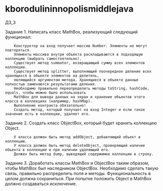 # kborodulininnopolismiddlejava

ДЗ_3

Задание 1. Написать класс MathBox, реализующий следующий функционал:

        Конструктор на вход получает массив Number. Элементы не могут повторяться. 
        Элементы массива внутри объекта раскладываются в подходящую коллекцию (выбрать самостоятельно).
        Существует метод summator, возвращающий сумму всех элементов коллекции.
        Существует метод splitter, выполняющий поочередное деление всех хранящихся в объекте элементов на делитель, 
        являющийся аргументом метода. Хранящиеся в объекте данные полностью заменяются результатами деления.
        Необходимо правильно переопределить методы toString, hashCode, equals, чтобы можно было использовать 
        MathBox для вывода данных на экран и хранение объектов этого класса в коллекциях (например, hashMap).
        Выполнение контракта обязательно!
        Создать метод, который получает на вход Integer и если такое значение есть в коллекции, удаляет его.


Задание 2. Создать класс ObjectBox, который будет хранить коллекцию Object.

        У класса должен быть метод addObject, добавляющий объект в коллекцию.
        У класса должен быть метод deleteObject, проверяющий наличие объекта в коллекции и при наличии удаляющий его.
        Должен быть метод dump, выводящий содержимое коллекции в строку.


Задание 3. Доработать классы MathBox и ObjectBox таким образом, чтобы MathBox был наследником ObjectBox. 
Необходимо сделать такую связь, правильно распределить поля и методы. Функциональность в целом должна сохраниться. 
При попытке положить Object в MathBox должно создаваться исключение.
